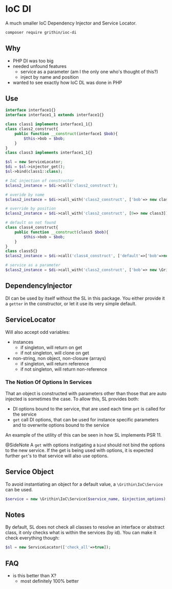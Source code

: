 # IoC DI
A much smaller IoC Dependency Injector and Service Locator.

```sh
composer require grithin/ioc-di
```

## Why
-	PHP DI was too big
-	needed unfound features
	-	service as a parameter (am I the only one who's thought of this?)
	-	inject by name and position
-	wanted to see exactly how IoC DL was done in PHP

## Use

```php
interface interface1{}
interface interface1_1 extends interface1{}

class class1 implements interface1_1{}
class class2_construct{
	public function __construct(interface1 $bob){
		$this->bob = $bob;
	}
}
class class3 implements interface1_1{}

$sl = new ServiceLocator;
$di = $sl->injector_get();
$sl->bind(class1::class);

# IoC injection of constructor
$class2_instance = $di->call('class2_construct');

# overide by name
$class2_instance = $di->call_with('class2_construct', ['bob'=> new class3]);

# override by position
$class2_instance = $di->call_with('class2_construct', [0=> new class3]);

# default on not found
class class4_construct{
	public function __construct(class5 $bob){
		$this->bob = $bob;
	}
}
class class5{}
$class2_instance = $di->call('class4_construct', ['default'=>['bob'=>new class5]]);

# service as a parameter
$class2_instance = $di->call_with('class2_construct', ['bob'=> new \Grithin\IoC\Service('class3')]);


```

## DependencyInjector
DI can be used by itself without the SL in this package.  You either provide it a `getter` in the constructor, or let it use its very simple default.

## ServiceLocator
Will also accept odd variables:
-	instances
	-	if singleton, will return on get
	-	if not singleton, will clone on get
-	non-string, non object, non-closure (arrays)
	-	if singleton, will return reference
	-	if not singleton, will return non-reference

### The Notion Of Options In Services

That an object is constructed with parameters other than those that are auto injected is sometimes the case.  To allow this, SL provides both:
-	DI options bound to the service, that are used each time `get` is called for the service
-	`get` call DI options, that can be used for instance specific parameters and to overwrite options bound to the service

An example of the utility of this can be seen in how SL implements PSR 11.

@SideNote A `get` with options instigating a `bind` should not bind the options to the new service.  If the get is being used with options, it is expected further `get`'s to that service will also use options.


## Service Object
To avoid instantiating an object for a default value, a `\Grithin\IoC\Service` can be used.
```php
$service = new \Grithin\IoC\Service($service_name, $injection_options);
```


## Notes
By default, SL does not check all classes to resolve an interface or abstract class, it only checks what is within the services (by id).  You can make it check everything though:
```php
$sl = new ServiceLocator(['check_all'=>true]);
```


## FAQ
-	is this better than X?
	-	most definitely 100% better